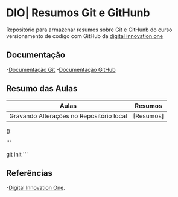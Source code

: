 # DIO| Resumos Git e GitHunb
Repositório para armazenar resumos sobre Git e GitHunb
do curso versionamento de codigo com GitHub da
[digital innovation one](https://www.dio.me/)

## Documentação
-[Documentação Git](https://git-scm.com/doc)
-[Documentação GitHub](https://docs.github.com/)

## Resumo das Aulas

| Aulas | Resumos|
|------|---------|
|Gravando Alterações no Repositório local|[Resumos]
()

'''

git init
'''


## Referências
-[Digital Innovation One]().
